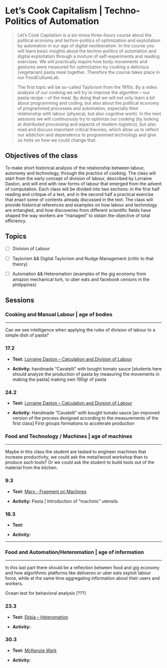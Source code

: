 # Let’s Cook Capitalism | Techno-Politics of Automation
> Let’s Cook Capitalism is a six-times three-hours course about the political economy and techno-politics of optimization and exploitation by automation in our age of digital neoliberalism. In the course you will learn basic insights about the techno-politics of automation and digital exploitation through a mixture of self-experiments and reading exercises. We will practically inquire how body movements and gestures were measured for optimization by cooking a delicious (vegetarian) pasta meal together. Therefore the course takes place in our FoodCultureLab.

> The first topic will be so-called Taylorism from the 1910s. By a video analysis of our cooking we will try to improve the algorithm – our pasta recipe – of the meal. By doing that we will not only learn a bit about programming and coding, but also about the political economy of programmed processes and automation, especially their relationship with labour (physical, but also cognitive work). In the next sessions we will continuously try to optimize our cooking (by looking at distributed processing and aspects of modern logistics), but also read and discuss important critical theories, which allow us to reflect our addiction and dependence to programmed technology and give us hints on how we could change that.

## Objectives of the class
To make short historical analysis of the relationship between labour, autonomy and technology, through the practice of cooking. The class will start from the early concept of division of labour, described by Lorraine Daston, and will end with new forms of labour that emerged from the advent of computation. Each class will be divided into two sections: in the first half reading and critique of a text, and in the second half a practical exercise that enact some of contents already discussed in the text. The class will provide historical references and examples on how labour and technology are entangled, and how discoveries from different scientific fields have shaped the way workers are “managed” to obtain the objective of total efficiency.

## Topics
* [ ] Division of Labour

* [ ] Taylorism && Digital Taylorism and Nudge Management (critic to that theory)

* [ ] Automation && Heteromation (examples of the gig economy from amazon mechanical turk, to uber eats and facebook censors in the philippines)

## Sessions
### Cooking and Manual Labour | age of bodies
-------------------------------------------
Can we see intelligence when applying the rules of division of labour to a simple dish of pasta?

### 17.2
* __Text:__ [Lorraine Daston – Calculation and Division of Labour](https://github.com/s4ac/s4ac.github.io/blob/master/classes/2020FS%40HGK_IXDM/readings/Daston%20-%20Calculation%20and%20the%20Division%20of%20Labor.pdf)

* __Activity:__ handmade “Cavatelli” with bought tomato sauce [students here should analyze the production of pasta by measuring the movements in making the pasta] making own 100gr of pasta

### 24.2
* __Text:__ [Lorraine Daston – Calculation and Division of Labour](https://github.com/s4ac/s4ac.github.io/blob/master/classes/2020FS%40HGK_IXDM/readings/Daston%20-%20Calculation%20and%20the%20Division%20of%20Labor.pdf)

* __Activity:__
Handmade “Cavatelli” with bought tomato sauce [an improved version of the process designed according to the measurements of the first class]
First groups formations to accelerate production

### Food and Technology / Machines | age of machines
-------------------------------------------
Maybe in this class the student are tasked to engineer machines that increase productivity, we could ask the metal/wood workshop than to produce such tools? Or we could ask the student to build tools out of the material from the kitchen.
### 9.3
* __Text:__ [Marx - Fragment on Machines](http://thenewobjectivity.com/pdf/marx.pdf) 

* __Activity:__ Pasta | Introduction of “machinic” utensils

### 16.3
* __Text:__ 

* __Activity:__ 
-------------------------------------------
### Food and Automation/Heteromation | age of information
-------------------------------------------
In this last part there should be a reflection between food and gig economy and how algorithmic platforms like deliveroo or uber eats exploit labour force, while at the same time aggregating information about their users and workers.

Ocean test for behavioral analysis [???]

### 23.3
* __Text:__ [Ekbia – Heteromation](https://github.com/s4ac/s4ac.github.io/blob/master/classes/2020FS%40HGK_IXDM/readings/Ekbia%20-%20Heteromation.pdf)

* __Activity:__

### 30.3
* __Text:__ [McKenzie Wark]()

* __Activity:__
